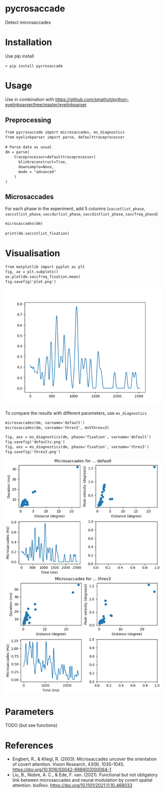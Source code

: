 # pycrosaccade
Detect microsaccades

# Installation
Use pip install

`> pip install pycrosaccade`

# Usage

Use in combination with https://github.com/smathot/python-eyelinkparser/tree/master/eyelinkparser

## Preprocessing

``` { .python capture }
from pycrosaccade import microsaccades, ms_diagnostics
from eyelinkparser import parse, defaulttraceprocessor

# Parse data as usual
dm = parse(
    traceprocessor=defaulttraceprocessor(
      blinkreconstruct=True, 
      downsample=None, 
      mode = "advanced"
    )
)
```

## Microsaccades

For each phase in the experiment, add 5 columns (`saccetlist_phase`, `saccstlist_phase`, `saccdurlist_phase`, `saccdistlist_phase`, `saccfreq_phase`)

``` { .python capture}
microsaccades(dm)

print(dm.saccstlist_fixation)
```

# Visualisation

``` { .python capture }
from matplotlib import pyplot as plt
fig, ax = plt.subplots()
ax.plot(dm.saccfreq_fixation.mean)
fig.savefig('plot.png')
```

![alt text](https://github.com/robbertmijn/micSaccer/blob/main/plot.png?raw=true)

To compare the results with different parameters, use `ms_diagnostics`

``` { .python capture }
microsaccades(dm, varname='default')
microsaccades(dm, varname='thres3', msVthres=3)
```

``` { .python capture }
fig, axs = ms_diagnostics(dm, phase='fixation', varname='default')
fig.savefig('defaults.png')
fig, axs = ms_diagnostics(dm, phase='fixation', varname='thres3')
fig.savefig('thres3.png')
```

![alt text](https://github.com/robbertmijn/micSaccer/blob/main/defaults.png?raw=true)
![alt text](https://github.com/robbertmijn/micSaccer/blob/main/thres3.png?raw=true)

# Parameters

TODO (but see functions)

# References

- Engbert, R., & Kliegl, R. (2003). Microsaccades uncover the orientation of covert attention. Vision Research, 43(9), 1035–1045. https://doi.org/10.1016/S0042-6989(03)00084-1
- Liu, B., Nobre, A. C., & Ede, F. van. (2021). Functional but not obligatory link between microsaccades and neural modulation by covert spatial attention. bioRxiv. https://doi.org/10.1101/2021.11.10.468033

